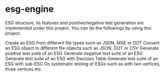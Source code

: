 # esg-engine

ESG structure, its features and positive/negative test generation are implemented under this project. You can do the followings by using this project: 

Create an ESG from different file types such as JSON, MXE or DOT
Convert an ESG object to different file objects such as JSON, DOT or CSV
Generate positive test suite of an ESG
Generate negative test suite of an ESG
Generate test suite of an ESG with Decision Table
Generate test suite of an ESG with sub-ESG
Do systematic testing of ESGs such as with two vertices, three vertices etc.

